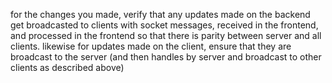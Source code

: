 for the changes you made, verify that any updates made on the backend get broadcasted to clients with socket messages, received in the frontend, and processed in the frontend so that there is parity between server and all clients. likewise for updates made on the client, ensure that they are broadcast to the server (and then handles by server and broadcast to other clients as described above)